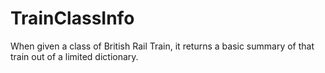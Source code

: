 # TrainClassInfo
When given a class of British Rail Train, it returns a basic summary of that train out of a limited dictionary.

